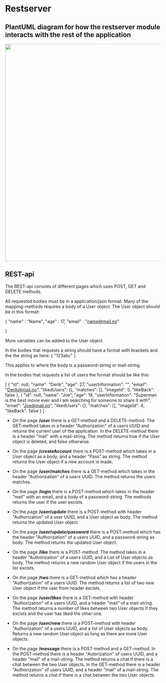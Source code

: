 # Restserver

## PlantUML diagram for how the restserver module interacts with the rest of the application

<p align="center">
    <img width="700" src="/uploads/d032c8773b7bd7bcd3418d50935bcd80/restserver.png">
</p>

## REST-api

The REST-api consists of different pages which uses POST, GET and DELETE methods.

All requested bodies must be in a application/json format. Many of the mapping-methods requires a body of a User object. The User object should be in this format:

{
    "name" : "Name",
    "age" : 17,
    "email" : "name@mail.no"
    
}

More variables can be added to the User object.

In the bodies that requests a string should have a format with brackets and the the string as here:
{
    "123abc"
}

This applies to where the body is a password-string or mail-string.

In the bodies that requests a list of users the format should be like this:

[
    {
        "id": null,
        "name": "Derik",
        "age": 27,
        "userInformation": "",
        "email": "Derik@mail.no",
        "likedUsers": {},
        "matches": [],
        "imageId": 5,
        "likeBack": false
    },
    {
        "id": null,
        "name": "Joe",
        "age": 19,
        "userInformation": "Superman is the best movie ever and I am searching for someone to share it with",
        "email": "Joe@mail.no",
        "likedUsers": {},
        "matches": [],
        "imageId": 4,
        "likeBack": false
    }
]


- On the page **/user** there is a GET-method and a DELETE-method. The GET-method takes in a header "Authorization" of a users UUID and returns the current user of the application. In the DELETE-method there is a header "mail" with a mail-string. The method returns true if the User object is deleted, and false otherwise.

- On the page **/createAccount** there is a POST-method which takes in a User object as a body, and a header "Pass" as string. The method returns the User object if a new account is made.

- On the page **/user/matches** there is a GET-method which takes in the header "Authorization" of a users UUID. The method returns the users matches.

- On the page **/login** there is a POST-method which takes in the header "mail" with an email, and a body of a password-string. The methods returns the user if the user excists.

- On the page **/user/update** there is a POST-method with header "Authorization" of a user UUID, and a User object as body. The method returns the updated User object.

- On the page **/user/update/password** there is a POST-method which has the header "Authorization" of a users UUID, and a password-string as body. The method returns the updated User object.

- On the page **/like** there is a POST-method. The method takes in a header "Authorization" of a users UUID, and a List of User objects as body. The method returns a new random User object if the users in the list excists.

- On the page **/two** there is a GET-method which has a header "Authorization" of a users UUID. The method returns a list of two new User object if the user from header excists.

- On the page **/user/likes** there is a GET-method with header "Authorization" of a users UUID, and a header "mail" of a mail-string. The method returns a number of likes between two User objects if they excists and the user has liked the other one.

- On the page **/user/new** there is a POST-method with header "Authorization" of a users UUID, and a list of User objects as body. Returns a new random User object as long as there are more User objects.

- On the page **/message** there is a POST-method and a GET-method. In the POST-method there is a header "Autorization" of users UUID, and a header "mail" of a mail-string. The method returns a chat if there is a chat between the two User objects. In the GET-method there is a header "Authorization" of users UUID, and a header "mail" of a mail-string. The method returns a chat if there is a chat between the two User objects.
